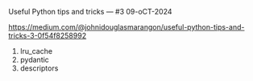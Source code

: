 Useful Python tips and tricks — #3
09-oCT-2024

https://medium.com/@johnidouglasmarangon/useful-python-tips-and-tricks-3-0f54f8258992

01. lru_cache
02. pydantic
03. descriptors